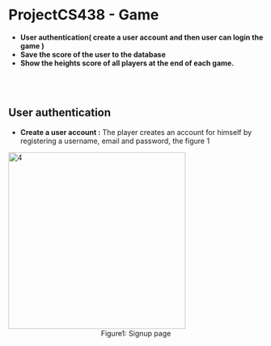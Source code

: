 # ProjectCS438 - Game <br>
* **User authentication( create a user account and then user can login the game )**<br>
* **Save the score of the user to the database** <br>
* **Show the heights score of all players at the end  of each game.** <br>

<br><br>

## User authentication
* **Create a user account :**
The player creates an account for himself by registering a username, email and password, the figure 1

<div><img width="350" alt="4" alt="signup" src="https://user-images.githubusercontent.com/52053143/166150983-d581044c-3ff3-4ff3-bd64-0ed5614fea65.png" ></div>
<div style="text-align:center;">Figure1: Signup page</div>
